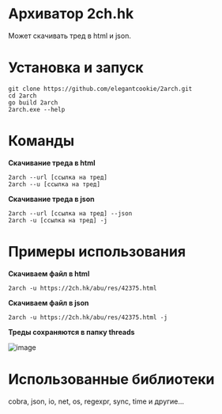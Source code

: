 # Архиватор 2ch.hk
Может скачивать тред в html и json.

# Установка и запуск
 
```
git clone https://github.com/elegantcookie/2arch.git
cd 2arch
go build 2arch
2arch.exe --help
```

# Команды
<b>Скачивание треда в html</b> 

```
2arch --url [ссылка на тред]
2arch --u [ссылка на тред]
```

<b>Скачивание треда в json</b>
```
2arch --url [ссылка на тред] --json
2arch -u [ссылка на тред] -j
```
# Примеры использования
<b>Скачиваем файл в html</b>
```
2arch -u https://2ch.hk/abu/res/42375.html
```

<b>Скачиваем файл в json</b>
```
2arch -u https://2ch.hk/abu/res/42375.html -j
```

<b>Треды сохраняются в папку threads</b>

![image](https://user-images.githubusercontent.com/68335351/174891350-782cc811-32db-4f2d-8025-8308f693bb95.png)


# Использованные библиотеки
cobra, json, io, net, os, regexpr, sync, time и другие...
